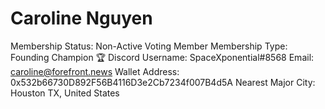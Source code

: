 # Caroline Nguyen

Membership Status: Non-Active Voting Member
Membership Type: Founding Champion 🏆 
Discord Username: SpaceXponential#8568
Email: caroline@forefront.news
Wallet Address: 0x532b66730D892F56B4116D3e2Cb7234f007B4d5A
Nearest Major City: Houston TX, United States